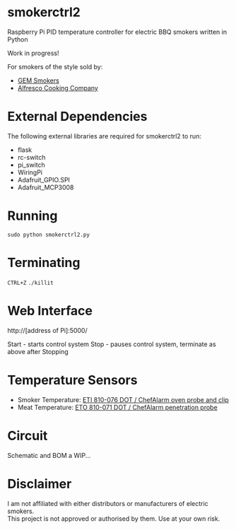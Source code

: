 # smokerctrl2
Raspberry Pi PID temperature controller for electric BBQ smokers written in Python

Work in progress!

For smokers of the style sold by:
* [GEM Smokers](https://www.gemsmokers.co.uk/product/gem-2-tier-electric-smoker/)
* [Alfresco Cooking Company](https://www.alfrescocookingcompany.co.uk/product-page/copy-of-electric-smoker-1100w)

# External Dependencies
The following external libraries are required for smokerctrl2 to run:
* flask
* rc-switch
* pi_switch
* WiringPi
* Adafruit_GPIO.SPI
* Adafruit_MCP3008

# Running
`sudo python smokerctrl2.py`

# Terminating
`CTRL+Z`
`./killit`

# Web Interface
http://[address of Pi]:5000/

Start - starts control system
Stop - pauses control system, terminate as above after Stopping

# Temperature Sensors
* Smoker Temperature: [ETI 810-076 DOT / ChefAlarm oven probe and clip](https://thermometer.co.uk/probes-leads-fittings/1186-dot-oven-probe-and-clip.html?search_query=%09810-076&results=1)
* Meat Temperature: [ETO 810-071 DOT / ChefAlarm penetration probe](https://thermometer.co.uk/probes-leads-fittings/1100-dot-chefalarm-penetration-probe.html?search_query=%09810-071+%09+&results=3)

# Circuit
Schematic and BOM a WIP...

# Disclaimer
I am not affiliated with either distributors or manufacturers of electric smokers.  
This project is not approved or authorised by them.  Use at your own risk.
